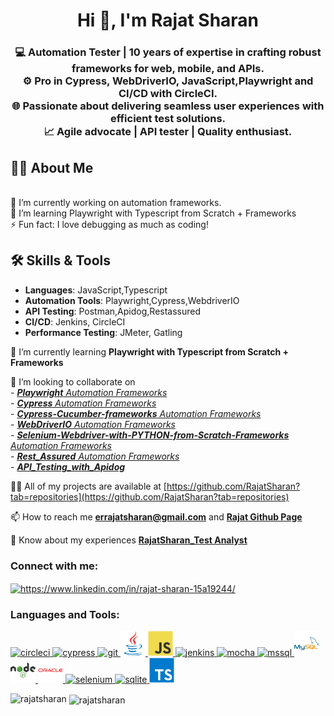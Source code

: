 <h1 align="center">Hi 👋, I'm Rajat Sharan</h1>
<h3 align="center">💻 Automation Tester | 10 years of expertise in crafting robust frameworks for web, mobile, and APIs.
	<br> ⚙️ Pro in Cypress, WebDriverIO, JavaScript,Playwright and CI/CD with CircleCI.
	<br>🌐 Passionate about delivering seamless user experiences with efficient test solutions.
	<br>📈 Agile advocate | API tester | Quality enthusiast.
</h3>

## 👨‍💻 About Me
<br> 🔭 I’m currently working on automation frameworks.
<br> 🌱 I’m learning Playwright with Typescript from Scratch + Frameworks
<br> ⚡ Fun fact: I love debugging as much as coding!

## 🛠️ Skills & Tools
- **Languages**: JavaScript,Typescript
- **Automation Tools**: Playwright,Cypress,WebdriverIO
- **API Testing**: Postman,Apidog,Restassured
- **CI/CD**: Jenkins, CircleCI
- **Performance Testing**: JMeter, Gatling

🔭 I’m currently learning **Playwright with Typescript from Scratch + Frameworks**

👯 I’m looking to collaborate on 
        <br>  -  <a href="https://github.com/RajatSharan/Playwright_Automation"> <i> <b>Playwright</b> Automation Frameworks </i> </a>
	<br>  -  <a href="https://github.com/RajatSharan/Cypress_Framework"> <i> <b>Cypress</b> Automation Frameworks </i> </a>
	<br>  -  <a href="https://github.com/RajatSharan/Cypress-Cucumber-frameworks"> <i> <b>Cypress-Cucumber-frameworks</b> Automation Frameworks </i> </a>
        <br>  -  <a href="https://github.com/RajatSharan/WebDriverIO-Framework"> <i> <b>WebDriverIO</b> Automation Frameworks </i> </a>
         <br>  -  <a href="https://github.com/RajatSharan/Selenium-Webdriver-with-PYTHON-from-Scratch-Frameworks"> <i> <b>Selenium-Webdriver-with-PYTHON-from-Scratch-Frameworks</b> Automation Frameworks </i> </a>
	<br>  -  <a href="https://github.com/RajatSharan/Rest_Assured"> <i> <b>Rest_Assured</b> Automation Frameworks </i> </a>
        <br>  -  <a href="https://github.com/RajatSharan/API_Testing_with_Apidog-"><i><b>API_Testing_with_Apidog</b></i> </a>
	
	
 	

👨‍💻 All of my projects are available at [https://github.com/RajatSharan?tab=repositories](https://github.com/RajatSharan?tab=repositories)

📫 How to reach me **errajatsharan@gmail.com** and <a href="https://github.com/RajatSharan/"> <b> Rajat Github Page</b></a>

📄 Know about my experiences <a href="https://drive.google.com/file/d/1swgHz0_6Bpo8mM8hVj7xXQnrzOqFyrxT/view?usp=drive_link"><b>RajatSharan_Test Analyst</b></a>

<h3 align="left">Connect with me:</h3>
<p align="left">
<a href="https://linkedin.com/in/https://www.linkedin.com/in/rajat-sharan-15a19244/" target="blank"><img align="center" src="https://raw.githubusercontent.com/rahuldkjain/github-profile-readme-generator/master/src/images/icons/Social/linked-in-alt.svg" alt="https://www.linkedin.com/in/rajat-sharan-15a19244/" height="30" width="40" /></a>
</p>

<h3 align="left">Languages and Tools:</h3>
<p align="left"> <a href="https://circleci.com" target="_blank" rel="noreferrer"> <img src="https://www.vectorlogo.zone/logos/circleci/circleci-icon.svg" alt="circleci" width="40" height="40"/> </a> <a href="https://www.cypress.io" target="_blank" rel="noreferrer"> <img src="https://raw.githubusercontent.com/simple-icons/simple-icons/6e46ec1fc23b60c8fd0d2f2ff46db82e16dbd75f/icons/cypress.svg" alt="cypress" width="40" height="40"/> </a> <a href="https://git-scm.com/" target="_blank" rel="noreferrer"> <img src="https://www.vectorlogo.zone/logos/git-scm/git-scm-icon.svg" alt="git" width="40" height="40"/> </a> <a href="https://www.java.com" target="_blank" rel="noreferrer"> <img src="https://raw.githubusercontent.com/devicons/devicon/master/icons/java/java-original.svg" alt="java" width="40" height="40"/> </a> <a href="https://developer.mozilla.org/en-US/docs/Web/JavaScript" target="_blank" rel="noreferrer"> <img src="https://raw.githubusercontent.com/devicons/devicon/master/icons/javascript/javascript-original.svg" alt="javascript" width="40" height="40"/> </a> <a href="https://www.jenkins.io" target="_blank" rel="noreferrer"> <img src="https://www.vectorlogo.zone/logos/jenkins/jenkins-icon.svg" alt="jenkins" width="40" height="40"/> </a> <a href="https://mochajs.org" target="_blank" rel="noreferrer"> <img src="https://www.vectorlogo.zone/logos/mochajs/mochajs-icon.svg" alt="mocha" width="40" height="40"/> </a> <a href="https://www.microsoft.com/en-us/sql-server" target="_blank" rel="noreferrer"> <img src="https://www.svgrepo.com/show/303229/microsoft-sql-server-logo.svg" alt="mssql" width="40" height="40"/> </a> <a href="https://www.mysql.com/" target="_blank" rel="noreferrer"> <img src="https://raw.githubusercontent.com/devicons/devicon/master/icons/mysql/mysql-original-wordmark.svg" alt="mysql" width="40" height="40"/> </a> <a href="https://nodejs.org" target="_blank" rel="noreferrer"> <img src="https://raw.githubusercontent.com/devicons/devicon/master/icons/nodejs/nodejs-original-wordmark.svg" alt="nodejs" width="40" height="40"/> </a> <a href="https://www.oracle.com/" target="_blank" rel="noreferrer"> <img src="https://raw.githubusercontent.com/devicons/devicon/master/icons/oracle/oracle-original.svg" alt="oracle" width="40" height="40"/> </a> <a href="https://www.selenium.dev" target="_blank" rel="noreferrer"> <img src="https://raw.githubusercontent.com/detain/svg-logos/780f25886640cef088af994181646db2f6b1a3f8/svg/selenium-logo.svg" alt="selenium" width="40" height="40"/> </a> <a href="https://www.sqlite.org/" target="_blank" rel="noreferrer"> <img src="https://www.vectorlogo.zone/logos/sqlite/sqlite-icon.svg" alt="sqlite" width="40" height="40"/> </a> <a href="https://www.typescriptlang.org/" target="_blank" rel="noreferrer"> <img src="https://raw.githubusercontent.com/devicons/devicon/master/icons/typescript/typescript-original.svg" alt="typescript" width="40" height="40"/> </a> </p>

<p><img align="left" src="https://github-readme-stats.vercel.app/api/top-langs?username=rajatsharan&show_icons=true&locale=en&layout=compact" alt="rajatsharan" /></p>

<p>&nbsp;<img align="center" src="https://github-readme-stats.vercel.app/api?username=rajatsharan&show_icons=true&locale=en" alt="rajatsharan" /></p>
